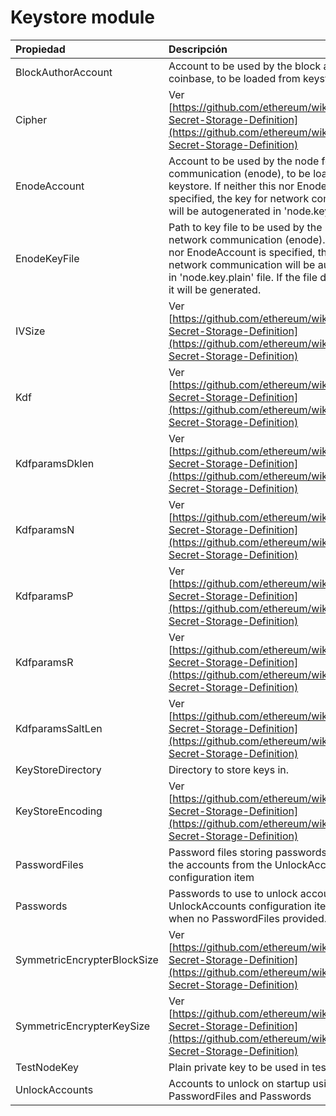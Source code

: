 # Keystore module

| Propiedad | Descripción | Predeterminado |
| :--- | :--- | :--- |
| BlockAuthorAccount | Account to be used by the block author / coinbase, to be loaded from keystore |  |
| Cipher | Ver  [https://github.com/ethereum/wiki/wiki/Web3-Secret-Storage-Definition](https://github.com/ethereum/wiki/wiki/Web3-Secret-Storage-Definition) | aes-128-ctr |
| EnodeAccount | Account to be used by the node for network communication \(enode\), to be loaded from keystore. If neither this nor EnodeKeyFile is specified, the key for network communication will be autogenerated in 'node.key.plain' file. |  |
| EnodeKeyFile | Path to key file to be used by the node for network communication \(enode\). If neither this nor EnodeAccount is specified, the key for network communication will be autogenerated in 'node.key.plain' file. If the file does not exist it will be generated. |  |
| IVSize | Ver  [https://github.com/ethereum/wiki/wiki/Web3-Secret-Storage-Definition](https://github.com/ethereum/wiki/wiki/Web3-Secret-Storage-Definition) | 16 |
| Kdf | Ver [https://github.com/ethereum/wiki/wiki/Web3-Secret-Storage-Definition](https://github.com/ethereum/wiki/wiki/Web3-Secret-Storage-Definition) | scrypt |
| KdfparamsDklen | Ver [https://github.com/ethereum/wiki/wiki/Web3-Secret-Storage-Definition](https://github.com/ethereum/wiki/wiki/Web3-Secret-Storage-Definition) | 32 |
| KdfparamsN | Ver [https://github.com/ethereum/wiki/wiki/Web3-Secret-Storage-Definition](https://github.com/ethereum/wiki/wiki/Web3-Secret-Storage-Definition) | 262144 |
| KdfparamsP | Ver  [https://github.com/ethereum/wiki/wiki/Web3-Secret-Storage-Definition](https://github.com/ethereum/wiki/wiki/Web3-Secret-Storage-Definition) | 1 |
| KdfparamsR | Ver [https://github.com/ethereum/wiki/wiki/Web3-Secret-Storage-Definition](https://github.com/ethereum/wiki/wiki/Web3-Secret-Storage-Definition) | 8 |
| KdfparamsSaltLen | Ver [https://github.com/ethereum/wiki/wiki/Web3-Secret-Storage-Definition](https://github.com/ethereum/wiki/wiki/Web3-Secret-Storage-Definition) | 32 |
| KeyStoreDirectory | Directory to store keys in. | keystore |
| KeyStoreEncoding | Ver  [https://github.com/ethereum/wiki/wiki/Web3-Secret-Storage-Definition](https://github.com/ethereum/wiki/wiki/Web3-Secret-Storage-Definition) | UTF-8 |
| PasswordFiles | Password files storing passwords to unlock the accounts from the UnlockAccounts configuration item | System.String\[\] |
| Passwords | Passwords to use to unlock accounts from the UnlockAccounts configuration item. Only used when no PasswordFiles provided. | System.String\[\] |
| SymmetricEncrypterBlockSize | Ver [https://github.com/ethereum/wiki/wiki/Web3-Secret-Storage-Definition](https://github.com/ethereum/wiki/wiki/Web3-Secret-Storage-Definition) | 128 |
| SymmetricEncrypterKeySize | Ver [https://github.com/ethereum/wiki/wiki/Web3-Secret-Storage-Definition](https://github.com/ethereum/wiki/wiki/Web3-Secret-Storage-Definition) | 128 |
| TestNodeKey | Plain private key to be used in test scenarios |  |
| UnlockAccounts | Accounts to unlock on startup using provided PasswordFiles and Passwords | System.String\[\] |

